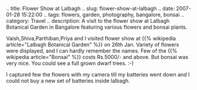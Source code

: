 .. title: Flower Show at Lalbagh
.. slug: flower-show-at-lalbagh
.. date: 2007-01-28 15:22:00
.. tags: flowers, garden, photography, bangalore, bonsai
.. category: Travel
.. description: A visit to the flower show at Lalbagh Botanical Garden in Bangalore featuring various flowers and bonsai plants.

Vaish,Shiva,Parthiban,Priya and I visited flower show at {{% wikipedia article="Lalbagh Botanical Garden" %}} on 26th Jan.
Variety of flowers were displayed, and I can hardly remember the names. Few of
the {{% wikipedia article="Bonsai" %}} costs Rs.5000/- and above. But bonsai was very nice. You could see a
full grown dwarf trees. :-)

I captured few the flowers with my camera till my batteries went down and I
could not buy a new set of batteries inside lalbagh.